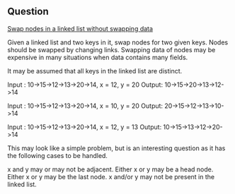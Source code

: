 ## Question
[Swap nodes in a linked list without swapping data](https://www.geeksforgeeks.org/swap-nodes-in-a-linked-list-without-swapping-data/?ref=lbp)

Given a linked list and two keys in it, swap nodes for two given keys. Nodes should be swapped by changing links. Swapping data of nodes may be expensive in many situations when data contains many fields.

It may be assumed that all keys in the linked list are distinct.

Input : 10->15->12->13->20->14,  x = 12, y = 20
Output: 10->15->20->13->12->14

Input : 10->15->12->13->20->14,  x = 10, y = 20
Output: 20->15->12->13->10->14

Input : 10->15->12->13->20->14,  x = 12, y = 13
Output: 10->15->13->12->20->14

This may look like a simple problem, but is an interesting question as it has the following cases to be handled.

x and y may or may not be adjacent.
Either x or y may be a head node.
Either x or y may be the last node.
x and/or y may not be present in the linked list.